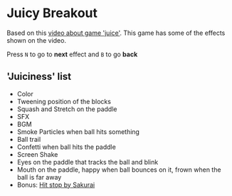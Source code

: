# Juicy Breakout

Based on this [video about game 'juice'](https://www.youtube.com/watch?v=Fy0aCDmgnxg). This game has some of the effects shown on the video.

Press `N` to go to **next** effect and `B` to go **back**

## 'Juiciness' list

- Color
- Tweening position of the blocks
- Squash and Stretch on the paddle
- SFX
- BGM
- Smoke Particles when ball hits something
- Ball trail
- Confetti when ball hits the paddle
- Screen Shake
- Eyes on the paddle that tracks the ball and blink
- Mouth on the paddle, happy when ball bounces on it, frown when the ball is far away
- Bonus: [Hit stop by Sakurai](https://www.youtube.com/watch?v=OdVkEOzdCPw)